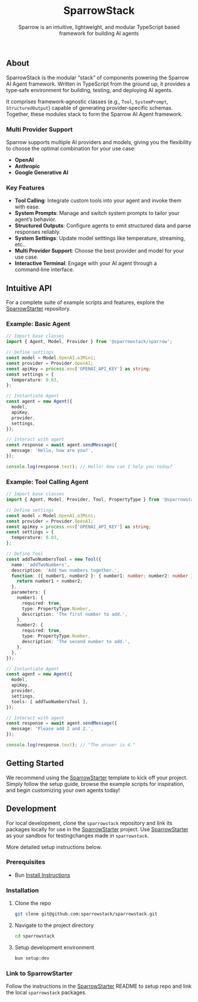 <!-- README copied from https://raw.githubusercontent.com/othneildrew/Best-README-Template/master/README.md -->

<!-- PROJECT LOGO -->
<br />
<div align="center">
	<!-- <a href="https://github.com/DWC01/dapp-sandbox-contracts">
		<img src="/images/logo.png" alt="Logo" width="419" height="128">
	</a> -->
	<h1>SparrowStack</h1>
	<p>Sparrow is an intuitive, lightweight, and modular TypeScript based framework for building AI agents</p>
</div>
<br />

## About

SparrowStack is the modular “stack” of components powering the Sparrow AI Agent framework. Written in TypeScript from the ground up, it provides a type‑safe environment for building, testing, and deploying AI agents.

It comprises framework‑agnostic classes (e.g., `Tool`, `SystemPrompt`, `StructuredOutput`) capable of generating provider‑specific schemas. Together, these modules stack to form the Sparrow AI Agent framework.

### Multi Provider Support

Sparrow supports multiple AI providers and models, giving you the flexibility to choose the optimal combination for your use case:

- **OpenAI**
- **Anthropic**
- **Google Generative AI**


### Key Features
- **Tool Calling**: Integrate custom tools into your agent and invoke them with ease.
- **System Prompts**: Manage and switch system prompts to tailor your agent’s behavior.
- **Structured Outputs**: Configure agents to emit structured data and parse responses reliably.
- **System Settings**: Update model setttings like temperature, streaming, etc..
- **Multi Provider Support**: Choose the best provider and model for your use case.
- **Interactive Terminal**: Engage with your AI agent through a command‑line interface.

## Intuitive API
For a complete suite of example scripts and features, explore the [SparrowStarter](https://github.com/sparrowstack/sparrow-starter) repository.


### Example: Basic Agent

```ts
// Import base classes
import { Agent, Model, Provider } from '@sparrowstack/sparrow';

// Define settings
const model = Model.OpenAI.o3Mini;
const provider = Provider.OpenAI;
const apiKey = process.env['OPENAI_API_KEY'] as string;
const settings = {
  temperature: 0.03,
};

// Instantiate Agent
const agent = new Agent({
  model,
  apiKey,
  provider,
  settings,
});

// Interact with agent
const response = await agent.sendMessage({
  message: 'Hello, how are you?',
});

console.log(response.text); // Hello! How can I help you today?
```

### Example: Tool Calling Agent

```ts
// Import base classes
import { Agent, Model, Provider, Tool, PropertyType } from '@sparrowstack/sparrow';

// Define settings
const model = Model.OpenAI.o3Mini;
const provider = Provider.OpenAI;
const apiKey = process.env['OPENAI_API_KEY'] as string;
const settings = {
  temperature: 0.03,
};

// Define Tool
const addTwoNumbersTool = new Tool({
  name: 'addTwoNumbers',
  description: 'Add two numbers together.',
  function: ({ number1, number2 }: { number1: number; number2: number }) => {
    return number1 + number2;
  },
  parameters: {
    number1: {
      required: true,
      type: PropertyType.Number,
      description: 'The first number to add.',
    },
    number2: {
      required: true,
      type: PropertyType.Number,
      description: 'The second number to add.',
    },
  },
});

// Instantiate Agent
const agent = new Agent({
  model,
  apiKey,
  provider,
  settings,
  tools: [ addTwoNumbersTool ],
});

// Interact with agent
const response = await agent.sendMessage({
  message: 'Please add 2 and 2.',
});

console.log(response.text); // "The answer is 4."
```

## Getting Started

We recommend using the [SparrowStarter](https://github.com/sparrowstack/sparrow-starter) template to kick off your project. Simply follow the setup guide, browse the example scripts for inspiration, and begin customizing your own agents today!

## Development
For local development, clone the `sparrowstack` repository and link its packages locally for use in the [SparrowStarter](https://github.com/sparrowstack/sparrow-starter) project. Use [SparrowStarter](https://github.com/sparrowstack/sparrow-starter) as your sandbox for testingchanges made in `sparrowstack`. 

More detailed setup instructions below.

### Prerequisites

- Bun [Install Instructions](https://bun.sh/docs/installation)

### Installation

1. Clone the repo

    ```sh
    git clone git@github.com:sparrowstack/sparrowstack.git
    ```

2. Navigate to the project directory

    ```sh
    cd sparrowstack
    ```

3. Setup development environment

    ```sh
    bun setup:dev
    ```

### Link to SparrowStarter
Follow the instructions in the [SparrowStarter](https://github.com/sparrowstack/sparrow-starter) README to setup repo and link the local `sparrowstack` packages.

